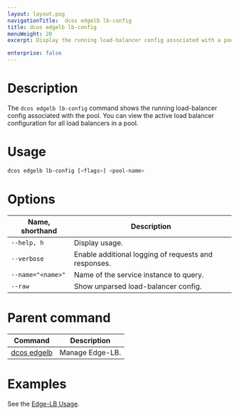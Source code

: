 ```yaml
---
layout: layout.pug
navigationTitle:  dcos edgelb lb-config
title: dcos edgelb lb-config
menuWeight: 20
excerpt: Display the running load-balancer config associated with a pool

enterprise: false
---
```


# Description
The `dcos edgelb lb-config` command shows the running load-balancer config associated with the pool. You can view the active load balancer configuration for all load balancers in a pool.


# Usage

```bash
dcos edgelb lb-config [<flags>] <pool-name>
```

# Options

| Name, shorthand | Description |
|---------|-------------|
| `--help, h`   | Display usage. |
| `--verbose`   | Enable additional logging of requests and responses. |
| `--name="<name>"`   | Name of the service instance to query. |
| `--raw` | Show unparsed load-balancer config. |

# Parent command

| Command | Description |
|---------|-------------|
| [dcos edgelb](/dcos/services/edge-lb/1.2/cli-reference/) |  Manage Edge-LB. |

# Examples

See the [Edge-LB Usage](/dcos/services/edge-lb/1.2/usage/).
